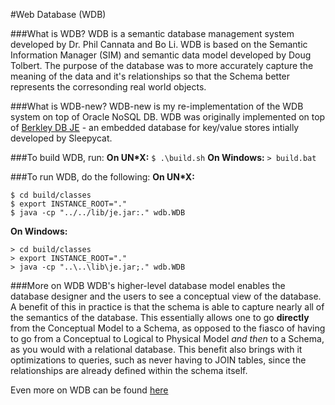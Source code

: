 #Web Database (WDB)

###What is WDB?
WDB is a semantic database management system developed by Dr. Phil Cannata and Bo Li. WDB is based on the Semantic Information Manager (SIM) and semantic data model developed by Doug Tolbert. The purpose of the database was to more accurately capture the meaning of the data and it's relationships so that the Schema better represents the corresonding real world objects.

###What is WDB-new?
WDB-new is my re-implementation of the WDB system on top of Oracle NoSQL DB. WDB was originally implemented on top of [Berkley DB JE](https://blogs.oracle.com/charlesLamb/entry/oracle_nosql_database_vs_berkeley) - an embedded database for key/value stores intially developed by Sleepycat.

###To build WDB, run:
**On UN*X:** `$ .\build.sh`
**On Windows:** `> build.bat`

###To run WDB, do the following:
**On UN*X:**
```
$ cd build/classes
$ export INSTANCE_ROOT="."
$ java -cp "../../lib/je.jar:." wdb.WDB
```
**On Windows:**
```
> cd build/classes
> export INSTANCE_ROOT="."
> java -cp "..\..\lib\je.jar;." wdb.WDB
```



###More on WDB
WDB's higher-level database model enables the database designer and the users to see a conceptual view of the database. A benefit of this in practice is that the schema is able to capture nearly all of the semantics of the database. This essentially allows one to go **directly** from the Conceptual Model to a Schema, as opposed to the fiasco of having to go from a Conceptual to Logical to Physical Model *and then* to a Schema, as you would with a relational database. This benefit also brings with it optimizations to queries, such as never having to JOIN tables, since the relationships are already defined within the schema itself.

Even more on WDB can be found [here](http://www.cs.utexas.edu/~cannata/dbms/web-pages/Class%20Notes/02%20Data%20Models/Bo%20Li%20Thesis.pdf) 
